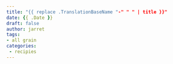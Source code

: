 ```yaml
---
title: "{{ replace .TranslationBaseName "-" " " | title }}"
date: {{ .Date }}
draft: false
author: jarret
tags:
- all grain
categories:
 - recipies
---
```


